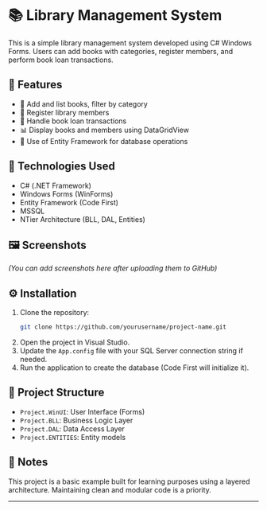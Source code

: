 # 📚 Library Management System

This is a simple library management system developed using C# Windows Forms. Users can add books with categories, register members, and perform book loan transactions.

## 🚀 Features

- 📖 Add and list books, filter by category
- 👥 Register library members
- 🔄 Handle book loan transactions
- 📊 Display books and members using DataGridView
- 💾 Use of Entity Framework for database operations

## 🧩 Technologies Used

- C# (.NET Framework)
- Windows Forms (WinForms)
- Entity Framework (Code First)
- MSSQL
- NTier Architecture (BLL, DAL, Entities)

## 🖼️ Screenshots

*(You can add screenshots here after uploading them to GitHub)*

## ⚙️ Installation

1. Clone the repository:
    ```bash
    git clone https://github.com/yourusername/project-name.git
    ```
2. Open the project in Visual Studio.
3. Update the `App.config` file with your SQL Server connection string if needed.
4. Run the application to create the database (Code First will initialize it).

## 📝 Project Structure

- `Project.WinUI`: User Interface (Forms)
- `Project.BLL`: Business Logic Layer
- `Project.DAL`: Data Access Layer
- `Project.ENTITIES`: Entity models

## 📌 Notes

This project is a basic example built for learning purposes using a layered architecture. Maintaining clean and modular code is a priority.

---

